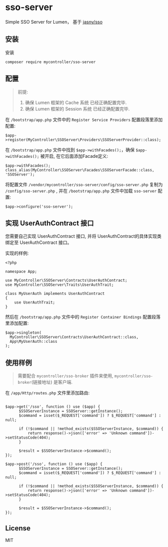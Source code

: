 # sso-server

Simple SSO Server for Lumen， 基于 [jasny/sso](https://github.com/jasny/sso)

## 安装

安装

  ```shell
  composer require mycontroller/sso-server
  ```

## 配置

> 前提: 
>  1. 确保 Lumen 框架的 Cache 系统 已经正确配置完毕.
>  2. 确保 Lumen 框架的 Session 系统 已经正确配置完毕.
>  


在 `/bootstrap/app.php` 文件中的 `Register Service Providers` 配置段落里添加配置:

  ```shell
  $app->register(MyController\SSOServer\Providers\SSOServerProvider::class);
  ```

在 `/bootstrap/app.php` 文件中找到 `$app->withFacades();`，确保 `$app->withFacades();` 被开启, 在它后面添加Facade定义:

  ```shell
  $app->withFacades();
  class_alias(MyController\SSOServer\Facades\SSOServerFacade::class, 'SSOServer');
  ```

将配置文件 `/vendor/mycontroller/sso-server/config/sso-server.php` 复制为 `/config/sso-server.php` ,
并在 `/bootstrap/app.php` 文件中加载 `sso-server` 配置:

  ```shell
  $app->configure('sso-server');
  ```
  
## 实现 UserAuthContract 接口

您需要自己实现 UserAuthContract 接口, 并将 UserAuthContract的具体实现类 绑定至 UserAuthContract 接口。

实现的样例:
 ```shell
 <?php
 
 namespace App;
 
 use MyController\SSOServer\Contracts\UserAuthContract;
 use MyController\SSOServer\Traits\UserAuthTrait;
 
 class MyUserAuth implements UserAuthContract
 {
     use UserAuthTrait;
 }
 ```

然后在 `/bootstrap/app.php` 文件中的 `Register Container Bindings` 配置段落里添加配置:

  ```shell
  $app->singleton(
    MyController\SSOServer\Contracts\UserAuthContract::class,
    App\MyUserAuth::class
  );
  ```
  
## 使用样例

> 需要配合 `mycontroller/sso-broker` 插件来使用, `mycontroller/sso-broker`(链接地址) 是客户端.

在 `/app/Http/routes.php` 文件里添加路由:

  ```shell
  
  $app->get('/sso', function () use ($app) {
        $SSOServerInstance = SSOServer::getInstance();
        $command = isset($_REQUEST['command']) ? $_REQUEST['command'] : null;
    
        if (!$command || !method_exists($SSOServerInstance, $command)) {
            return response()->json(['error' => 'Unknown command'])->setStatusCode(404);
        }
    
        $result = $SSOServerInstance->$command();
  });
  
  $app->post('/sso', function () use ($app) {
        $SSOServerInstance = SSOServer::getInstance();
        $command = isset($_REQUEST['command']) ? $_REQUEST['command'] : null;
    
        if (!$command || !method_exists($SSOServerInstance, $command)) {
            return response()->json(['error' => 'Unknown command'])->setStatusCode(404);
        }
    
        $result = $SSOServerInstance->$command();
  });
  ```
  
## License

MIT
